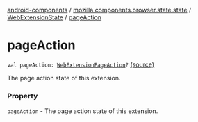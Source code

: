 [android-components](../../index.md) / [mozilla.components.browser.state.state](../index.md) / [WebExtensionState](index.md) / [pageAction](./page-action.md)

# pageAction

`val pageAction: `[`WebExtensionPageAction`](../../mozilla.components.concept.engine.webextension/-web-extension-page-action.md)`?` [(source)](https://github.com/mozilla-mobile/android-components/blob/master/components/browser/state/src/main/java/mozilla/components/browser/state/state/WebExtensionState.kt#L34)

The page action state of this extension.

### Property

`pageAction` - The page action state of this extension.